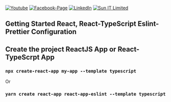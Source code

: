 [![Youtube][youtube-shield]][youtube-url]
[![Facebook-Page][facebook-shield]][facebook-url]
[![LinkedIn][linkedin-shield]][linkedin-url]
[![Sun IT Limited][SunITLimited-shield]][SunITLimited-url]

## Getting Started React, React-TypeScript Eslint-Prettier Configuration

## Create the project ReactJS App or React-TypeScrpt App

### `npx create-react-app my-app --template typescript`

Or

### `yarn create react-app react-app-eslint --template typescript`

[youtube-shield]: https://img.shields.io/badge/-Youtube-black.svg?style=flat-square&logo=youtube&color=blue&logoColor=red
[youtube-url]: https://www.youtube.com/watch?v=9i424dXt2Pk
[facebook-shield]: https://img.shields.io/badge/-Facebook-black.svg?style=flat-square&logo=facebook&color=pink&logoColor=blue
[facebook-url]: https://www.facebook.com/SunItLimited/
[linkedin-shield]: https://img.shields.io/badge/-LinkedIn-black.svg?style=flat-square&logo=linkedin&colorB=red
[linkedin-url]: https://www.linkedin.com/company/gosunitlimited
[SunITLimited-shield]: http://www.sunitlimited.com
[SunITLimited-url]: http://www.sunitlimited.com
